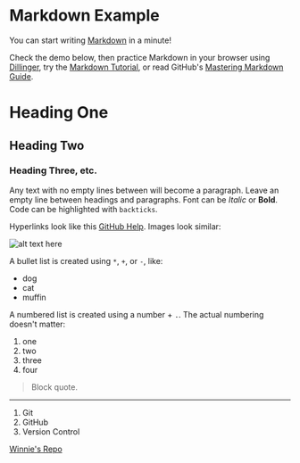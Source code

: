 # Markdown Example

You can start writing [Markdown](https://daringfireball.net/projects/markdown/) in a minute!

Check the demo below, then practice Markdown in your browser using [Dillinger](http://dillinger.io/), try the [Markdown Tutorial](http://www.markdowntutorial.com/), or read GitHub's [Mastering Markdown Guide](https://guides.github.com/features/mastering-markdown/).

# Heading One

## Heading Two

### Heading Three, etc.

Any text with no empty lines between will become a paragraph.
Leave an empty line between headings and paragraphs.
Font can be *Italic* or **Bold**.
Code can be highlighted with `backticks`.

Hyperlinks look like this [GitHub Help](https://help.github.com/).
Images look similar:

![alt text here](https://upload.wikimedia.org/wikipedia/commons/4/4b/Focus_ubt.jpeg)

A bullet list is created using `*`, `+`, or `-`, like:

- dog
- cat
- muffin

A numbered list is created using a number + `.`.
The actual numbering doesn't matter:

1. one
2. two
6. three
2. four

> Block quote.

----
1. Git
2. GitHub
3. Version Control

[Winnie's Repo](https://github.com/winnietan-nlb/git-example)